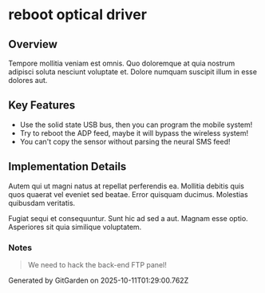 # reboot optical driver

## Overview
Tempore mollitia veniam est omnis. Quo doloremque at quia nostrum adipisci soluta nesciunt voluptate et. Dolore numquam suscipit illum in esse dolores aut.

## Key Features
- Use the solid state USB bus, then you can program the mobile system!
- Try to reboot the ADP feed, maybe it will bypass the wireless system!
- You can't copy the sensor without parsing the neural SMS feed!

## Implementation Details
Autem qui ut magni natus at repellat perferendis ea. Mollitia debitis quis quos quaerat vel eveniet sed beatae. Error quisquam ducimus. Molestias quibusdam veritatis.
 Fugiat sequi et consequuntur. Sunt hic ad sed a aut. Magnam esse optio. Asperiores sit quia similique voluptatem.

### Notes
> We need to hack the back-end FTP panel!

Generated by GitGarden on 2025-10-11T01:29:00.762Z